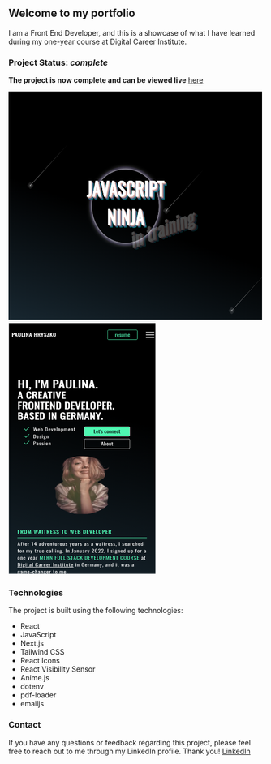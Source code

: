 

## Welcome to my portfolio

I am a Front End Developer, and this is a showcase of what I have learned during my one-year course at Digital Career Institute. 

### Project Status: _complete_ 
**The project is now complete and can be viewed live** [here](https://paulinahryszko.vercel.app/)



<img src='./src/assets/projects/portfolio.png' width='500' height='450' />
<img src='./src/assets/projects/portfolio_mobile.png' width='290' height='500' />

### Technologies
The project is built using the following technologies:

- React
- JavaScript
- Next.js
- Tailwind CSS
- React Icons
- React Visibility Sensor
- Anime.js
- dotenv
- pdf-loader
- emailjs


### Contact
If you have any questions or feedback regarding this project, please feel free to reach out to me through my LinkedIn profile. Thank you! [LinkedIn](https://www.linkedin.com/in/paulina-hryszko/)
